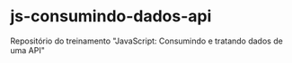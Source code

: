 # js-consumindo-dados-api
Repositório do treinamento "JavaScript: Consumindo e tratando dados de uma API" 
